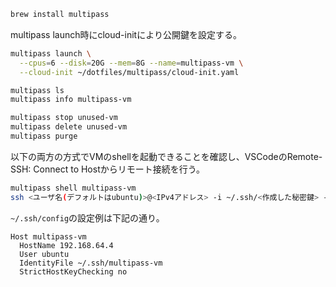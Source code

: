 ```sh
brew install multipass

```

multipass launch時にcloud-initにより公開鍵を設定する。

```sh
multipass launch \
  --cpus=6 --disk=20G --mem=8G --name=multipass-vm \
  --cloud-init ~/dotfiles/multipass/cloud-init.yaml

multipass ls
multipass info multipass-vm

multipass stop unused-vm
multipass delete unused-vm
multipass purge
```

以下の両方の方式でVMのshellを起動できることを確認し、VSCodeのRemote-SSH: Connect to Hostからリモート接続を行う。

```sh
multipass shell multipass-vm
ssh <ユーザ名(デフォルトはubuntu)>@<IPv4アドレス> -i ~/.ssh/<作成した秘密鍵> -o StrictHostKeyChecking=no
```

`~/.ssh/config`の設定例は下記の通り。
```
Host multipass-vm
  HostName 192.168.64.4
  User ubuntu
  IdentityFile ~/.ssh/multipass-vm
  StrictHostKeyChecking no
```
